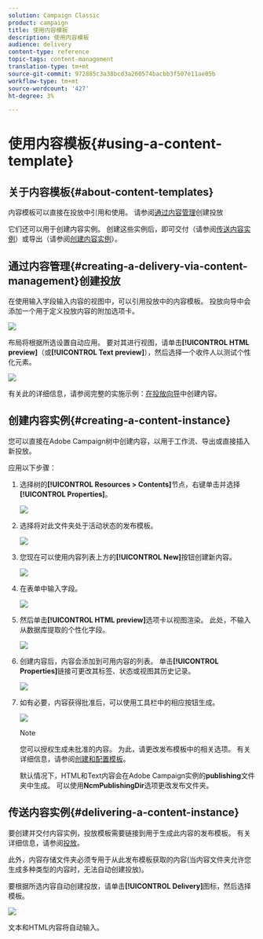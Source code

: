 ```yaml
---
solution: Campaign Classic
product: campaign
title: 使用内容模板
description: 使用内容模板
audience: delivery
content-type: reference
topic-tags: content-management
translation-type: tm+mt
source-git-commit: 972885c3a38bcd3a260574bacbb3f507e11ae05b
workflow-type: tm+mt
source-wordcount: '427'
ht-degree: 3%

---
```



# 使用内容模板{#using-a-content-template}

## 关于内容模板{#about-content-templates}

内容模板可以直接在投放中引用和使用。 请参阅[通过内容管理](#creating-a-delivery-via-content-management)创建投放

它们还可以用于创建内容实例。 创建这些实例后，即可交付（请参阅[传送内容实例](#delivering-a-content-instance)）或导出（请参阅[创建内容实例](#creating-a-content-instance)）。

## 通过内容管理{#creating-a-delivery-via-content-management}创建投放

在使用输入字段输入内容的视图中，可以引用投放中的内容模板。 投放向导中会添加一个用于定义投放内容的附加选项卡。

![](assets/s_ncs_content_deliver_a_content.png)

布局将根据所选设置自动应用。 要对其进行视图，请单击&#x200B;**[!UICONTROL HTML preview]**（或&#x200B;**[!UICONTROL Text preview]**），然后选择一个收件人以测试个性化元素。

![](assets/s_ncs_content_deliver_a_content_html.png)

有关此的详细信息，请参阅完整的实施示例：[在投放向导](../../delivery/using/use-case--creating-content-management.md#creating-content-in-the-delivery-wizard)中创建内容。

## 创建内容实例{#creating-a-content-instance}

您可以直接在Adobe Campaign树中创建内容，以用于工作流、导出或直接插入新投放。

应用以下步骤：

1. 选择树的&#x200B;**[!UICONTROL Resources > Contents]**&#x200B;节点，右键单击并选择&#x200B;**[!UICONTROL Properties]**。

   ![](assets/s_ncs_content_folder_properties.png)

1. 选择将对此文件夹处于活动状态的发布模板。

   ![](assets/s_ncs_content_folder_templates.png)

1. 您现在可以使用内容列表上方的&#x200B;**[!UICONTROL New]**&#x200B;按钮创建新内容。

   ![](assets/s_ncs_content_folder_create_a_template.png)

1. 在表单中输入字段。

   ![](assets/s_ncs_content_folder_use_a_template.png)

1. 然后单击&#x200B;**[!UICONTROL HTML preview]**&#x200B;选项卡以视图渲染。 此处，不输入从数据库提取的个性化字段。

   ![](assets/s_ncs_content_folder_use_a_template_preview.png)

1. 创建内容后，内容会添加到可用内容的列表。 单击&#x200B;**[!UICONTROL Properties]**&#x200B;链接可更改其标签、状态或视图其历史记录。

   ![](assets/s_ncs_content_folder_template_properties.png)

1. 如有必要，内容获得批准后，可以使用工具栏中的相应按钮生成。

   ![](assets/s_ncs_content_folder_template_generate.png)

   >[!NOTE]
   >
   >您可以授权生成未批准的内容。 为此，请更改发布模板中的相关选项。 有关详细信息，请参阅[创建和配置模板](../../delivery/using/publication-templates.md#creating-and-configuring-the-template)。

   默认情况下，HTML和Text内容会在Adobe Campaign实例的&#x200B;**publishing**&#x200B;文件夹中生成。 可以使用&#x200B;**NcmPublishingDir**&#x200B;选项更改发布文件夹。

## 传送内容实例{#delivering-a-content-instance}

要创建并交付内容实例，投放模板需要链接到用于生成此内容的发布模板。 有关详细信息，请参阅[投放](../../delivery/using/publication-templates.md#delivery)。

此外，内容存储文件夹必须专用于从此发布模板获取的内容(当内容文件夹允许您生成多种类型的内容时，无法自动创建投放)。

要根据所选内容自动创建投放，请单击&#x200B;**[!UICONTROL Delivery]**&#x200B;图标，然后选择模板。

![](assets/s_ncs_content_folder_create_the_delivery.png)

文本和HTML内容将自动输入。
